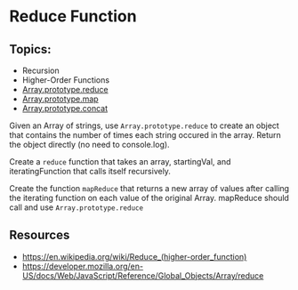 # Reduce Function

## Topics:

- Recursion
- Higher-Order Functions
- [Array.prototype.reduce](https://developer.mozilla.org/en-US/docs/Web/JavaScript/Reference/Global_Objects/Array/reduce)
- [Array.prototype.map](https://developer.mozilla.org/en-US/docs/Web/JavaScript/Reference/Global_Objects/Array/reduce)
- [Array.prototype.concat](https://developer.mozilla.org/en-US/docs/Web/JavaScript/Reference/Global_Objects/Array/concat)

Given an Array of strings, use `Array.prototype.reduce` to create an object that contains the number of times each string occured in the array. Return the object directly (no need to console.log).

Create a `reduce` function that takes an array, startingVal, and iteratingFunction that calls itself recursively. 

Create the function `mapReduce` that returns a new array of values after calling the iterating function on each value of the original Array. mapReduce should call and use `Array.prototype.reduce`


## Resources

  * https://en.wikipedia.org/wiki/Reduce_(higher-order_function)
  * https://developer.mozilla.org/en-US/docs/Web/JavaScript/Reference/Global_Objects/Array/reduce